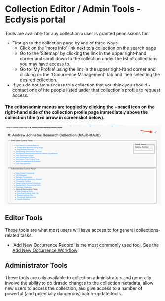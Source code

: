 # Collection Editor / Admin Tools - Ecdysis portal

Tools are available for any collection a user is granted permissions for.

* First go to the collection page by one of three ways
  * Click on the 'more info' link next to a collection on the search page
  * Go to the 'Sitemap' by clicking the link in the upper right-hand corner and scroll down to the collection under the list of collections you may have access to.
  * Go to 'My Profile' using the link in the upper right-hand corner and clicking on the 'Occurrence Management' tab and then selecting the desired collection.
* If you do not have access to a collection that you think you should - contact one of hte people listed under that collection's profile to request access.

#### The editor/admin menus are toggled by clicking the +pencil icon on the right-hand side of the collection profile page immediately above the collection title (red arrow in screenshot below).

![Collection editor / admin tools](collectionTools.png)

## Editor Tools
These tools are what most users will have access to for general collections-related tasks.
* 'Add New Occurrence Record' is the most commonly used tool. See the [Add New Occurrence Workflow](/workflows/specimenDigitization/)

## Administrator Tools
These tools are only available to collection administrators and generally involve the ability to do drastic changes to the collection metadata, allow new users to access the collection, and give access to a number of powerful (and potentially dangerous) batch-update tools.
